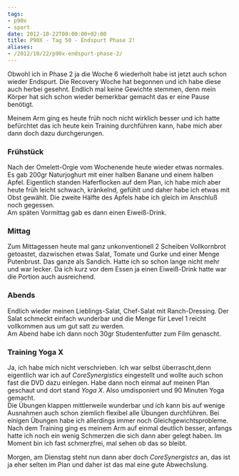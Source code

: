 ```yaml
---
tags:
- p90x
- sport
date: 2012-10-22T00:00:00+02:00
title: P90X - Tag 50 - Endspurt Phase 2!
aliases:
- /2012/10/22/p90x-endspurt-phase-2/
---
```


Obwohl ich in Phase 2 ja die Woche 6 wiederholt habe ist jetzt auch schon wieder Endspurt. Die Recovery Woche hat begonnen und ich habe diese auch herbei gesehnt. Endlich mal keine Gewichte stemmen, denn mein Körper hat sich schon wieder bemerkbar gemacht das er eine Pause benötigt.

Meinem Arm ging es heute früh noch nicht wirklich besser und ich hatte befürchtet das ich heute kein Training durchführen kann, habe mich aber dann doch dazu durchgerungen.

### Frühstück
Nach der Omelett-Orgie vom Wochenende heute wieder etwas normales. Es gab 200gr Naturjoghurt mit einer halben Banane und einem halben Apfel. Eigentlich standen Haferflocken auf dem Plan, ich habe mich aber heute früh leicht schwach, kränkelnd, gefühlt und daher habe ich etwas mit Obst gewählt. Die zweite Hälfte des Apfels habe ich gleich im Anschluß noch gegessen.   
Am späten Vormittag gab es dann einen Eiweiß-Drink.

### Mittag
Zum Mittagessen heute mal ganz unkonventionell 2 Scheiben Vollkornbrot getoastet, dazwischen etwas Salat, Tomate und Gurke und einer Menge Putenbrust. Das ganze als Sandich. Hatte ich so schon lange nicht mehr und war lecker. Da ich kurz vor dem Essen ja einen Eiweiß-Drink hatte war die Portion auch ausreichend.

### Abends
Endlich wieder meinen Lieblings-Salat, Chef-Salat mit Ranch-Dressing. Der Salat schmeckt einfach wunderbar und die Menge für Level 1 reicht vollkommen aus um gut satt zu werden.   
Am Abend habe ich dann noch 30gr Studentenfutter zum Film genascht.

### Training  Yoga X
Ja, ich habe mich nicht verschrieben. Ich war selbst überrascht,denn eigentlich war ich auf *CoreSynergistics* eingestellt und wollte auch schon fast die DVD dazu einlegen. Habe dann noch einmal auf meinen Plan geschaut und dort stand *Yoga X*. Also umdisponiert und 90 Minuten Yoga gemacht.   
Die Übungen klappen mittlerweile wunderbar und ich kann bis auf wenige Ausnahmen auch schon ziemlich flexibel alle Übungen durchführen. Bei einigen Übungen habe ich allerdings immer noch Gleichgewichtsprobleme.   
Nach dem Training ging es meinem Arm auf einmal deutlich besser, anfangs hatte ich noch ein wenig Schmerzen die sich dann aber gelegt haben. Im Moment bin ich fast schmerzfrei, mal sehen ob das so bleibt.

Morgen, am Dienstag steht nun dann aber doch *CoreSynergistcs* an, das ist ja eher selten im Plan und daher ist das mal eine gute Abwechslung.

